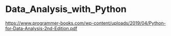 # Data_Analysis_with_Python

https://www.programmer-books.com/wp-content/uploads/2019/04/Python-for-Data-Analysis-2nd-Edition.pdf
